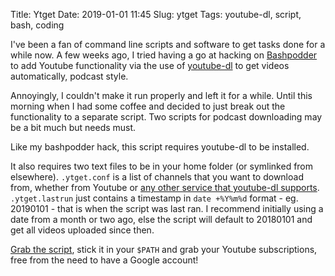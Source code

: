Title: Ytget
Date: 2019-01-01 11:45
Slug: ytget
Tags: youtube-dl, script, bash, coding

I've been a fan of command line scripts and software to get tasks done for a while now. A few weeks ago, I tried having a go at hacking on [Bashpodder](http://lincgeek.org/bashpodder/) to add Youtube functionality via the use of [youtube-dl](https://rg3.github.io/youtube-dl/) to get videos automatically, podcast style.

Annoyingly, I couldn't make it run properly and left it for a while. Until this morning when I had some coffee and decided to just break out the functionality to a separate script. Two scripts for podcast downloading may be a bit much but needs must.

Like my bashpodder hack, this script requires youtube-dl to be installed.

It also requires two text files to be in your home folder (or symlinked from elsewhere). `.ytget.conf` is a list of channels that you want to download from, whether from Youtube or [any other service that youtube-dl supports](https://rg3.github.io/youtube-dl/supportedsites.html). `.ytget.lastrun` just contains a timestamp in `date +%Y%m%d` format - eg. 20190101 - that is when the script was last ran. I recommend initially using a date from a month or two ago, else the script will default to 20180101 and get all videos uploaded since then.

[Grab the script](/media/scripts/ytget), stick it in your `$PATH` and grab your Youtube subscriptions, free from the need to have a Google account!
